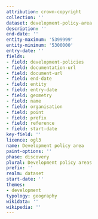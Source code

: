 ```yaml
---
attribution: crown-copyright
collection: ''
dataset: development-policy-area
description: ''
end-date: ''
entity-maximum: '5399999'
entity-minimum: '5300000'
entry-date: ''
fields:
- field: development-policies
- field: documentation-url
- field: document-url
- field: end-date
- field: entity
- field: entry-date
- field: geometry
- field: name
- field: organisation
- field: point
- field: prefix
- field: reference
- field: start-date
key-field: ''
licence: ogl3
name: Development policy area
paint-options: ''
phase: discovery
plural: Development policy areas
prefix: ''
realm: dataset
start-date: ''
themes:
- development
typology: geography
wikidata: ''
wikipedia: ''
---
```

